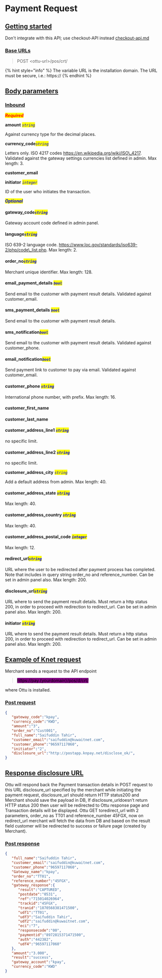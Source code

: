 # Payment Request

## <mark style="color:blue;"></mark>[Getting started](payment-request.md#getting-started)

Don't integrate with this API; use checkout-API instead [checkout-api.md](../checkout-api.md "mention")

### <mark style="color:blue;"></mark>[Base URLs](payment-request.md#base-urls)

> POST \<ottu-url>/pos/crt/​

{% hint style="info" %}
The variable URL is the installation domain. The URL must be secure, i.e.: https://
{% endhint %}

## <mark style="color:blue;"></mark>[Body parameters](payment-request.md#body-parameters)

### [Inbound](payment-request.md#inbound)

_<mark style="color:red;">**Required**</mark>_

**amount** _<mark style="color:blue;">`string`</mark>_ <mark style="color:blue;"></mark><mark style="color:blue;"></mark>&#x20;

Against currency type for the decimal places.

**currency\_code**_<mark style="color:blue;">`string`</mark>_ <mark style="color:blue;"></mark><mark style="color:blue;"></mark>&#x20;

Letters only. ISO 4217 codes https://en.wikipedia.org/wiki/ISO\_4217. Validated against the gateway settings currencies list defined in admin. Max length: 3.

**customer\_email**&#x20;

**initiator** _<mark style="color:blue;">`integer`</mark>_ <mark style="color:blue;"></mark><mark style="color:blue;"></mark>&#x20;

ID of the user who initiates the transaction.

_<mark style="color:blue;">**Optional**</mark>_

#### **gateway\_code**_<mark style="color:blue;">`string`</mark>_ <mark style="color:blue;"></mark><mark style="color:blue;"></mark>&#x20;

Gateway account code defined in admin panel.

#### **language**_<mark style="color:blue;">`string`</mark>_ <mark style="color:blue;"></mark><mark style="color:blue;"></mark>&#x20;

ISO 639-2 language code. https://www.loc.gov/standards/iso639-2/php/code\_list.php. Max length: 2.

#### **order\_no**_<mark style="color:blue;">`string`</mark>_ <mark style="color:blue;"></mark><mark style="color:blue;"></mark>&#x20;

Merchant unique identifier. Max length: 128.

#### **email\_payment\_details** _<mark style="color:blue;">`bool`</mark>_ <mark style="color:blue;"></mark><mark style="color:blue;"></mark>&#x20;

Send email to the customer with payment result details. Validated against customer\_email.

#### **sms\_payment\_details** _<mark style="color:blue;">`bool`</mark>_ <mark style="color:blue;"></mark><mark style="color:blue;"></mark>&#x20;

Send email to the customer with payment result details.

#### **sms\_notification**_<mark style="color:blue;">`bool`</mark>_ <mark style="color:blue;"></mark><mark style="color:blue;"></mark>&#x20;

Send email to the customer with payment result details. Validated against customer\_phone.

#### **email\_notification**_<mark style="color:blue;">`bool`</mark>_ <mark style="color:blue;"></mark><mark style="color:blue;"></mark>&#x20;

Send payment link to customer to pay via email. Validated against customer\_email.

#### **customer\_phone** _<mark style="color:blue;">`string`</mark>_ <mark style="color:blue;"></mark><mark style="color:blue;"></mark>&#x20;

International phone number, with prefix. Max length: 16.

#### **customer\_first\_name**&#x20;

#### **customer\_last\_name**&#x20;

#### **customer\_address\_line1** _<mark style="color:blue;">`string`</mark>_ <mark style="color:blue;"></mark><mark style="color:blue;"></mark>&#x20;

no specific limit.

#### **customer\_address\_line2** _<mark style="color:blue;">`string`</mark>_ <mark style="color:blue;"></mark><mark style="color:blue;"></mark>&#x20;

no specific limit.

**customer\_address\_city** <mark style="color:blue;"></mark> <mark style="color:blue;"></mark>_<mark style="color:blue;">`string`</mark>_

Add a default address from admin. Max length: 40.

#### **customer\_address\_state** _<mark style="color:blue;">`string`</mark>_

&#x20;Max length: 40.

#### **customer\_address\_country** _<mark style="color:blue;">`string`</mark>_ <mark style="color:blue;"></mark><mark style="color:blue;"></mark>&#x20;

Max length: 40.

#### **customer\_address\_postal\_code** _<mark style="color:blue;">`integer`</mark>_ <mark style="color:blue;"></mark><mark style="color:blue;"></mark>&#x20;

Max length: 12.

#### **redirect\_url**_<mark style="color:blue;">`string`</mark>_ <mark style="color:blue;"></mark><mark style="color:blue;"></mark>&#x20;

URL where the user to be redirected after payment process has completed. Note that includes in query string order\_no and reference\_number. Can be set in admin panel also. Max length: 200.

#### **disclosure\_url**_<mark style="color:blue;">`string`</mark>_ <mark style="color:blue;"></mark><mark style="color:blue;"></mark>&#x20;

URL where to send the payment result details. Must return a http status 200, in order to proceed with redirection to redirect\_url. Can be set in admin panel also. Max length: 200.

#### **initiator** _<mark style="color:blue;">`string`</mark>_ <mark style="color:blue;"></mark><mark style="color:blue;"></mark>&#x20;

URL where to send the payment result details. Must return a http status 200, in order to proceed with redirection to redirect\_url. Can be set in admin panel also. Max length: 200.

## <mark style="color:blue;"></mark>[Example of Knet request](payment-request.md#example-of-knet-request)

Merchant sends a request to the API endpoint

> <mark style="background-color:purple;">​https://pay.{yourdomain}/pos/d/crt/​</mark>

where Ottu is installed.

### [Post request](payment-request.md#post-request)

```json
{
   "gateway_code":"kpay",
   "currency_code":"KWD",
   "amount":"3",
   "order_no":"Cust001",
   "full_name":"Saifuddin Tahir",
   "customer_email":"​saifuddin@kuwaitnet.com​",
   "customer_phone":"96597117060",
   "initiator":"2",
   "disclosure_url":"http://postapp.knpay.net/disclose_ok/",
}
```

## <mark style="color:blue;"></mark>[Response disclosure URL](payment-request.md#response-disclosure-url)

Ottu will respond back the Payment transaction details in POST request to this URL ​disclosure\_url​ specified by the merchant while initiating the payment request, ​disclosure\_url ​should return ​HTTP​ status ​200 ​and Merchant should save the payload in DB, If ​disclosure\_url ​doesn’t return​ HTTP ​status​ 200 ​then user will be redirected to Ottu response page and Transaction details will be displayed. Ottu GET to ​redirect\_url ​with 2 parameters, ​order\_no​ as ​TT01 ​and ​reference\_number 45FGX​,​ ​now on ​redirect\_url merchant will fetch the data from DB and based on the ​result ​field customer will be redirected to success or failure page (created by Merchant).

### <mark style="color:blue;"></mark>[Post response](payment-request.md#post-response)

```json
{
   "full_name":"Saifuddin Tahir",
   "customer_email":"​saifuddin@kuwaitnet.com​",
   "customer_phone":"96597117060",
   "Gateway_name":"kpay",
   "order_no":"TT01",
   "reference_number":"45FGX",
   "gateway_response":{
      "result":"CAPTURED",
      "postdate":"0531",
      "ref":"715014026964",
      "trackid":"45FGX",
      "tranid":"1870568381471500",
      "udf1":"TT01",
      "udf3":"Saifuddin Tahir",
      "udf2":"​saifuddin@kuwaitnet.com​",
      "eci":"7",
      "responsecode":"00",
      "paymentid":"8972815371471500",
      "auth":"442382",
      "udf4":"96597117060"
   },
   "amount":"3.000",
   "result":"success",
   "gateway_account":"kpay",
   "currency_code":"KWD"
}
```
